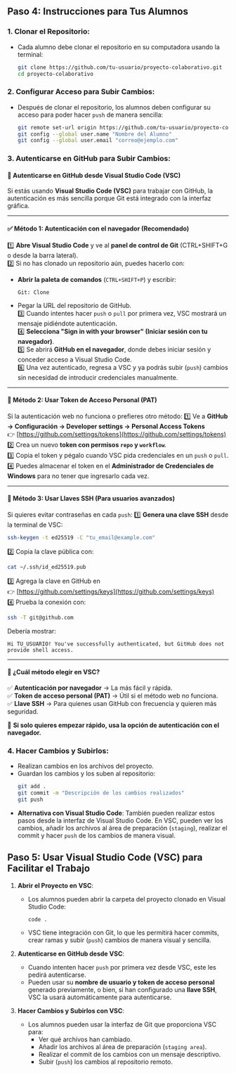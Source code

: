 ## Paso 4: Instrucciones para Tus Alumnos
### 1. **Clonar el Repositorio**:
   - Cada alumno debe clonar el repositorio en su computadora usando la terminal:
     ```bash
     git clone https://github.com/tu-usuario/proyecto-colaborativo.git
     cd proyecto-colaborativo
     ```

### 2. **Configurar Acceso para Subir Cambios**:
   - Después de clonar el repositorio, los alumnos deben configurar su acceso para poder hacer `push` de manera sencilla:
     ```bash
     git remote set-url origin https://github.com/tu-usuario/proyecto-colaborativo.git
     git config --global user.name "Nombre del Alumno"
     git config --global user.email "correo@ejemplo.com"
     ```

### 3. **Autenticarse en GitHub para Subir Cambios**:
#### 🔹 **Autenticarse en GitHub desde Visual Studio Code (VSC)**  

Si estás usando **Visual Studio Code (VSC)** para trabajar con GitHub, la autenticación es más sencilla porque Git está integrado con la interfaz gráfica.

---

#### ✅ **Método 1: Autenticación con el navegador (Recomendado)**
1️⃣ **Abre Visual Studio Code** y ve al **panel de control de Git** (CTRL+SHIFT+G o desde la barra lateral).  
2️⃣ Si no has clonado un repositorio aún, puedes hacerlo con:  
   - **Abrir la paleta de comandos** (`CTRL+SHIFT+P`) y escribir:  
     ```
     Git: Clone
     ```
   - Pegar la URL del repositorio de GitHub.  
3️⃣ Cuando intentes hacer `push` o `pull` por primera vez, VSC mostrará un mensaje pidiéndote autenticación.  
4️⃣ **Selecciona "Sign in with your browser" (Iniciar sesión con tu navegador)**.  
5️⃣ Se abrirá **GitHub en el navegador**, donde debes iniciar sesión y conceder acceso a Visual Studio Code.  
6️⃣ Una vez autenticado, regresa a VSC y ya podrás subir (`push`) cambios sin necesidad de introducir credenciales manualmente.

---

#### 🔑 **Método 2: Usar Token de Acceso Personal (PAT)**
Si la autenticación web no funciona o prefieres otro método:
1️⃣ Ve a **GitHub → Configuración → Developer settings → Personal Access Tokens**  
   👉 [https://github.com/settings/tokens](https://github.com/settings/tokens)  
2️⃣ Crea un nuevo **token con permisos `repo` y `workflow`**.  
3️⃣ Copia el token y pégalo cuando VSC pida credenciales en un `push` o `pull`.  
4️⃣ Puedes almacenar el token en el **Administrador de Credenciales de Windows** para no tener que ingresarlo cada vez.

---

#### 🔐 **Método 3: Usar Llaves SSH (Para usuarios avanzados)**
Si quieres evitar contraseñas en cada `push`:
1️⃣ **Genera una clave SSH** desde la terminal de VSC:  
   ```bash
   ssh-keygen -t ed25519 -C "tu_email@example.com"
   ```
2️⃣ Copia la clave pública con:  
   ```bash
   cat ~/.ssh/id_ed25519.pub
   ```
3️⃣ Agrega la clave en GitHub en  
   👉 [https://github.com/settings/keys](https://github.com/settings/keys)  
4️⃣ Prueba la conexión con:  
   ```bash
   ssh -T git@github.com
   ```
   Debería mostrar:  
   ```
   Hi TU_USUARIO! You've successfully authenticated, but GitHub does not provide shell access.
   ```

---

#### 📌 **¿Cuál método elegir en VSC?**
✅ **Autenticación por navegador** → La más fácil y rápida.  
✅ **Token de acceso personal (PAT)** → Útil si el método web no funciona.  
✅ **Llave SSH** → Para quienes usan GitHub con frecuencia y quieren más seguridad.

🚀 **Si solo quieres empezar rápido, usa la opción de autenticación con el navegador.**

### 4. **Hacer Cambios y Subirlos**:
   - Realizan cambios en los archivos del proyecto.
   - Guardan los cambios y los suben al repositorio:
     ```bash
     git add .
     git commit -m "Descripción de los cambios realizados"
     git push
     ```
   - **Alternativa con Visual Studio Code**: También pueden realizar estos pasos desde la interfaz de Visual Studio Code. En VSC, pueden ver los cambios, añadir los archivos al área de preparación (`staging`), realizar el commit y hacer `push` de los cambios de manera visual.

## Paso 5: Usar Visual Studio Code (VSC) para Facilitar el Trabajo
1. **Abrir el Proyecto en VSC**:
   - Los alumnos pueden abrir la carpeta del proyecto clonado en Visual Studio Code:
     ```
     code .
     ```
   - VSC tiene integración con Git, lo que les permitirá hacer commits, crear ramas y subir (`push`) cambios de manera visual y sencilla.

2. **Autenticarse en GitHub desde VSC**:
   - Cuando intenten hacer `push` por primera vez desde VSC, este les pedirá autenticarse.
   - Pueden usar su **nombre de usuario y token de acceso personal** generado previamente, o bien, si han configurado una **llave SSH**, VSC la usará automáticamente para autenticarse.

3. **Hacer Cambios y Subirlos con VSC**:
   - Los alumnos pueden usar la interfaz de Git que proporciona VSC para:
     - Ver qué archivos han cambiado.
     - Añadir los archivos al área de preparación (`staging area`).
     - Realizar el commit de los cambios con un mensaje descriptivo.
     - Subir (`push`) los cambios al repositorio remoto.